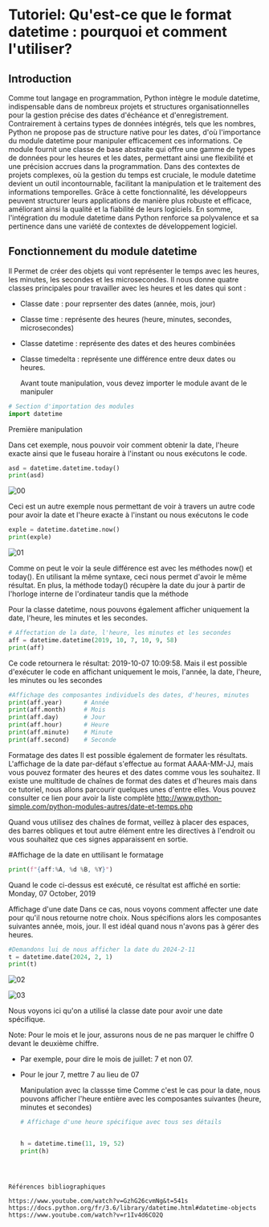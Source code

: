 
# Tutoriel: Qu'est-ce que le format datetime : pourquoi et comment l'utiliser?

## Introduction 
Comme tout langage en programmation, Python intègre le module datetime, indispensable dans de nombreux projets et structures organisationnelles pour la gestion précise des dates d'échéance et d'enregistrement. Contrairement à certains types de données intégrés, tels que les nombres, Python ne propose pas de structure native pour les dates, d'où l'importance du module datetime pour manipuler efficacement ces informations. Ce module fournit une classe de base abstraite qui offre une gamme de types de données pour les heures et les dates, permettant ainsi une flexibilité et une précision accrues dans la programmation. Dans des contextes de projets complexes, où la gestion du temps est cruciale, le module datetime devient un outil incontournable, facilitant la manipulation et le traitement des informations temporelles. Grâce à cette fonctionnalité, les développeurs peuvent structurer leurs applications de manière plus robuste et efficace, améliorant ainsi la qualité et la fiabilité de leurs logiciels. En somme, l'intégration du module datetime dans Python renforce sa polyvalence et sa pertinence dans une variété de contextes de développement logiciel.

## Fonctionnement du module datetime
Il Permet de créer des objets qui vont représenter le temps avec les heures, les minutes, les secondes et les microsecondes. Il nous donne quatre classes principales pour travailler avec les heures et les dates qui sont : 
- Classe date : pour reprsenter des dates (année, mois, jour) 
- Classe time : représente des heures (heure, minutes, secondes, microsecondes) 
- Classe datetime : représente des dates et des heures combinées
- Classe timedelta : représente une différence entre deux dates ou heures.

  Avant toute manipulation, vous devez importer le module avant de le manipuler
```python
# Section d'importation des modules
import datetime
```

Première manipulation

Dans cet exemple, nous pouvoir voir comment obtenir la date, l'heure exacte ainsi que le fuseau horaire à l'instant ou nous exécutons le code.
```python
asd = datetime.datetime.today()
print(asd)
```
![00](https://github.com/pitalain/Tutoriel/assets/132237358/f7d4a838-fdd5-49a3-9828-21e521da243c)

Ceci est un autre exemple nous permettant de voir à travers un autre code pour avoir la date et l'heure exacte à l'instant ou nous exécutons le code 
```python
exple = datetime.datetime.now()
print(exple)
```
![01](https://github.com/pitalain/Tutoriel/assets/132237358/653d5a7f-45b8-45be-88c4-23f7b494fdc7)


Comme on peut le voir la seule différence est avec les méthodes now() et today(). En utilisant la même syntaxe, ceci nous permet d'avoir le même résultat.
En plus, la méthode today() récupère la date du jour à partir de l'horloge interne de l'ordinateur tandis que la méthode

Pour la classe datetime, nous pouvons également afficher uniquement la date, l'heure, les minutes et les secondes.
```python
# Affectation de la date, l'heure, les minutes et les secondes
aff = datetime.datetime(2019, 10, 7, 10, 9, 58)
print(aff)
```

Ce code retournera le résultat: 2019-10-07 10:09:58. Mais il est possible d'exécuter le code en affichant uniquement le mois, l'année, la date, l'heure, les minutes ou les secondes
```python
#Affichage des composantes individuels des dates, d'heures, minutes
print(aff.year)      # Année
print(aff.month)     # Mois
print(aff.day)       # Jour
print(aff.hour)      # Heure
print(aff.minute)    # Minute
print(aff.second)    # Seconde
```

Formatage des dates 
Il est possible également de formater les résultats. L'affichage de la date par-défaut s'effectue au format AAAA-MM-JJ, mais vous pouvez formater des heures et des dates comme vous les souhaitez. 
Il existe une multitude de chaînes de format des dates et d'heures mais dans ce tutoriel, nous allons parcourir quelques unes d'entre elles. Vous pouvez consulter ce lien pour avoir la liste complète 
http://www.python-simple.com/python-modules-autres/date-et-temps.php

Quand vous utilisez des chaînes de format, veillez à placer des espaces, des barres obliques et tout autre élément entre les directives à l'endroit ou vous souhaitez que ces signes apparaissent en sortie.

#Affichage de la date en uttilisant le formatage
```python
print(f"{aff:%A, %d %B, %Y}")
```

Quand le code ci-dessus est exécuté, ce résultat est affiché en sortie: Monday, 07 October, 2019





Affichage d'une date
Dans ce cas, nous voyons comment affecter une date pour qu'il nous retourne notre choix. Nous spécifions alors les composantes suivantes année, mois, jour. Il est idéal quand nous n'avons pas à gérer des heures. 
```python
#Demandons lui de nous afficher la date du 2024-2-11
t = datetime.date(2024, 2, 1)
print(t)
```
![02](https://github.com/pitalain/Tutoriel/assets/132237358/cf8345f9-7423-4bd8-9a37-ec0ed3d3784b)

![03](https://github.com/pitalain/Tutoriel/assets/132237358/89d76f8d-f468-4713-9bb3-0286ecf1a014)

Nous voyons ici qu'on a utilisé la classe date pour avoir une date spécifique.

Note: Pour le mois et le jour, assurons nous de ne pas marquer le chiffre 0 devant le deuxième chiffre.
- Par exemple, pour dire le mois de juillet: 7 et non 07.
- Pour le jour 7, mettre 7 au lieu de 07

  Manipulation avec la classse time
  Comme c'est le cas pour la date, nous pouvons afficher l'heure entière avec les composantes suivantes (heure, minutes et secondes)

  ```python
  # Affichage d'une heure spécifique avec tous ses détails

  
  h = datetime.time(11, 19, 52)
  print(h)
```



Références bibliographiques

https://www.youtube.com/watch?v=GzhG26cvmNg&t=541s
https://docs.python.org/fr/3.6/library/datetime.html#datetime-objects
https://www.youtube.com/watch?v=r1Iv4d6CO2Q
